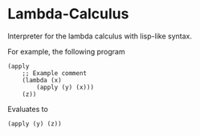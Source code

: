 # Lambda-Calculus
Interpreter for the lambda calculus with lisp-like syntax.

For example, the following program
```
(apply
    ;; Example comment
    (lambda (x)
        (apply (y) (x)))
    (z))
```
Evaluates to
```
(apply (y) (z))
```

